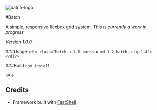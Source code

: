 
![batch-logo](https://cloud.githubusercontent.com/assets/3717760/9235349/44fe54fc-410c-11e5-8465-08823050af6e.png)


#Batch

A simple, responsive flexbox grid system.
*This is currently a work in progress*

*Version 1.0.0*

###Usage
``<div class="batch-u-1-1 batch-u-md-1-2 batch-u-lg-1-4"></div>``


###Build
``npm install``

``gulp``

## Credits
* Framework built with [FastShell](https://github.com/HosseinKarami/fastshell)